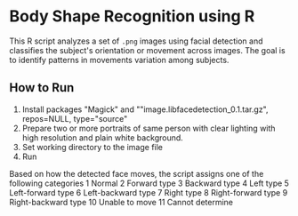 # Body Shape Recognition using R

This R script analyzes a set of `.png` images using facial detection and classifies the subject's orientation or movement across images.
The goal is to identify patterns in movements variation among subjects.

## How to Run
1. Install packages "Magick" and ""image.libfacedetection_0.1.tar.gz", repos=NULL, type="source"
2. Prepare two or more portraits of same person with clear lighting with high resolution and plain white background.  
3. Set working directory to the image file
4. Run

Based on how the detected face moves, the script assigns one of the following categories
1 Normal
2 Forward type
3 Backward type
4 Left type
5 Left-forward type
6 Left-backward type
7 Right type
8 Right-forward type
9 Right-backward type
10 Unable to move
11 Cannot determine
